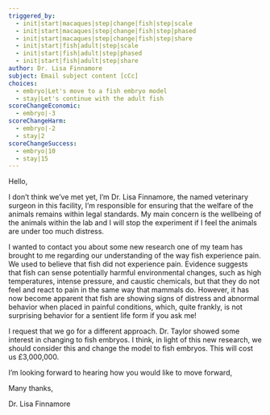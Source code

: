 ```yaml
---
triggered_by:
  - init|start|macaques|step|change|fish|step|scale
  - init|start|macaques|step|change|fish|step|phased
  - init|start|macaques|step|change|fish|step|share
  - init|start|fish|adult|step|scale
  - init|start|fish|adult|step|phased
  - init|start|fish|adult|step|share
author: Dr. Lisa Finnamore
subject: Email subject content [cCc]
choices:
  - embryo|Let's move to a fish embryo model
  - stay|Let's continue with the adult fish
scoreChangeEconomic:
  - embryo|-3
scoreChangeHarm:
  - embryo|-2
  - stay|2
scoreChangeSuccess:
  - embryo|10
  - stay|15
---
```


Hello,

I don’t think we’ve met yet, I’m Dr. Lisa Finnamore, the named veterinary surgeon in this facility, I’m responsible for ensuring that the welfare of the animals remains within legal standards. My main concern is the wellbeing of the animals within the lab and I will stop the experiment if I feel the animals are under too much distress.

I wanted to contact you about some new research one of my team has brought to me regarding our understanding of the way fish experience pain. We used to believe that fish did not experience pain. Evidence suggests that fish can sense potentially harmful environmental changes, such as high temperatures, intense pressure, and caustic chemicals, but that they do not feel and react to pain in the same way that mammals do. However, it has now become apparent that fish are showing signs of distress and abnormal behavior when placed in painful conditions, which, quite frankly, is not surprising behavior for a sentient life form if you ask me!

I request that we go for a different approach. Dr. Taylor showed some interest in changing to fish embryos. I think, in light of this new research, we should consider this and change the model to fish embryos. This will cost us £3,000,000.

I’m looking forward to hearing how you would like to move forward,

Many thanks,

Dr. Lisa Finnamore
